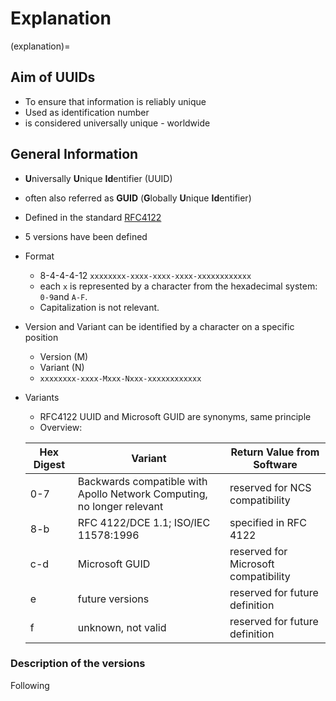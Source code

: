 Explanation
===========

<!--- Referenzierung an anderen Positionen möglich, wird nicht angezeigt --->
(explanation)=

## Aim of UUIDs
- To ensure that information is reliably unique
- Used as identification number
- is considered universally unique - worldwide

## General Information
- **U**niversally **U**nique **Id**entifier (UUID)
- often also referred as **GUID** (**G**lobally **U**nique **Id**entifier)
- Defined in the standard [RFC4122](https://datatracker.ietf.org/doc/html/rfc4122)
- 5 versions have been defined
- Format
  - 8-4-4-4-12 `xxxxxxxx-xxxx-xxxx-xxxx-xxxxxxxxxxxx`
  - each `x` is represented by a character from the hexadecimal system: `0-9`and `A-F`. 
  - Capitalization is not relevant.
- Version and Variant can be identified by a character on a specific position
  - Version (M)
  - Variant (N)
  - `xxxxxxxx-xxxx-Mxxx-Nxxx-xxxxxxxxxxxx`
- Variants
  - RFC4122 UUID and Microsoft GUID are synonyms, same principle
  - Overview:

  | Hex Digest | Variant                                                                | Return Value from Software           |
  |------------|------------------------------------------------------------------------|--------------------------------------|
  | 0-7        | Backwards compatible with Apollo Network Computing, no longer relevant | reserved for NCS compatibility       |
  | 8-b        | RFC 4122/DCE 1.1; ISO/IEC 11578:1996                                   | specified in RFC 4122                |
  | c-d        | Microsoft GUID                                                         | reserved for Microsoft compatibility |
  | e          | future versions                                                        | reserved for future definition       |
  | f          | unknown, not valid                                                     | reserved for future definition       |



### Description of the versions
Following